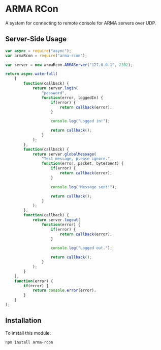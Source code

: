 # ARMA RCon

A system for connecting to remote console for ARMA servers over UDP.

## Server-Side Usage

```javascript
var async = require("async");
var armaRcon = require("arma-rcon");

var server = new armaRcon.ARMAServer("127.0.0.1", 2302);

return async.waterfall(
	[
		function(callback) {
			return server.login(
				"password",
				function(error, loggedIn) {
					if(error) {
						return callback(error);
					}

					console.log("Logged in!");

					return callback();
				}
			);
		},
		function(callback) {
			return server.globalMessage(
				"Test message, please ignore.",
				function(error, packet, bytesSent) {
					if(error) {
						return callback(error);
					}

					console.log("Message sent!");

					return callback();
				}
			);
		},
		function(callback) {
			return server.logout(
				function(error) {
					if(error) {
						return callback(error);
					}

					console.log("Logged out.");

					return callback();
				}
			);
		}
	],
	function(error) {
		if(error) {
			return console.error(error);
		}
	}
);
```

## Installation

To install this module:
```bash
npm install arma-rcon
```
